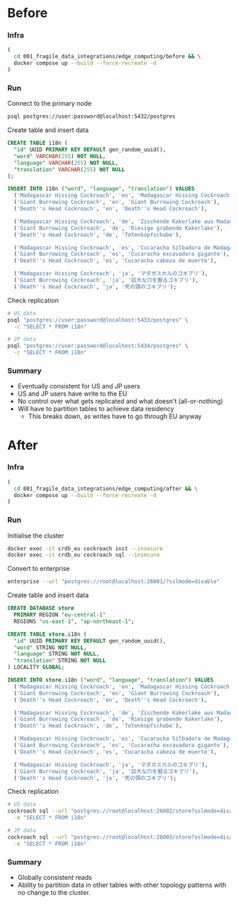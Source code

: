 # Before

### Infra

``` sh
(
  cd 001_fragile_data_integrations/edge_computing/before && \
  docker compose up --build --force-recreate -d
)
```

### Run

Connect to the primary node

``` sh
psql postgres://user:password@localhost:5432/postgres 
```

Create table and insert data

``` sql
CREATE TABLE i18n (
  "id" UUID PRIMARY KEY DEFAULT gen_random_uuid(),
  "word" VARCHAR(255) NOT NULL,
  "language" VARCHAR(255) NOT NULL,
  "translation" VARCHAR(255) NOT NULL
);

INSERT INTO i18n ("word", "language", "translation") VALUES
  ('Madagascar Hissing Cockroach', 'en', 'Madagascar Hissing Cockroach'),
  ('Giant Burrowing Cockroach', 'en', 'Giant Burrowing Cockroach'),
  ('Death''s Head Cockroach', 'en', 'Death''s Head Cockroach'),

  ('Madagascar Hissing Cockroach', 'de', 'Zischende Kakerlake aus Madagaskar'),
  ('Giant Burrowing Cockroach', 'de', 'Riesige grabende Kakerlake'),
  ('Death''s Head Cockroach', 'de', 'Totenkopfschabe'),

  ('Madagascar Hissing Cockroach', 'es', 'Cucaracha Silbadora de Madagascar'),
  ('Giant Burrowing Cockroach', 'es', 'Cucaracha excavadora gigante'),
  ('Death''s Head Cockroach', 'es', 'Cucaracha cabeza de muerte'),

  ('Madagascar Hissing Cockroach', 'ja', 'マダガスカルのゴキブリ'),
  ('Giant Burrowing Cockroach', 'ja', '巨大な穴を掘るゴキブリ'),
  ('Death''s Head Cockroach', 'ja', '死の頭のゴキブリ');
```

Check replication

``` sh
# US data
psql "postgres://user:password@localhost:5433/postgres" \
  -c "SELECT * FROM i18n"

# JP data
psql "postgres://user:password@localhost:5434/postgres" \
  -c "SELECT * FROM i18n"
```

### Summary

* Eventually consistent for US and JP users
* US and JP users have write to the EU
* No control over what gets replicated and what doesn't (all-or-nothing)
* Will have to partition tables to achieve data residency
  * This breaks down, as writes have to go through EU anyway

# After

### Infra

``` sh
(
  cd 001_fragile_data_integrations/edge_computing/after && \
  docker compose up --build --force-recreate -d
)
```

### Run

Initialise the cluster

``` sh
docker exec -it crdb_eu cockroach init --insecure
docker exec -it crdb_eu cockroach sql --insecure 
```

Convert to enterprise

``` sh
enterprise --url "postgres://root@localhost:26001/?sslmode=disable"
```

Create table and insert data

``` sql
CREATE DATABASE store
  PRIMARY REGION "eu-central-1"
  REGIONS "us-east-1", "ap-northeast-1";

CREATE TABLE store.i18n (
  "id" UUID PRIMARY KEY DEFAULT gen_random_uuid(),
  "word" STRING NOT NULL,
  "language" STRING NOT NULL,
  "translation" STRING NOT NULL
) LOCALITY GLOBAL;

INSERT INTO store.i18n ("word", "language", "translation") VALUES
  ('Madagascar Hissing Cockroach', 'en', 'Madagascar Hissing Cockroach'),
  ('Giant Burrowing Cockroach', 'en', 'Giant Burrowing Cockroach'),
  ('Death''s Head Cockroach', 'en', 'Death''s Head Cockroach'),

  ('Madagascar Hissing Cockroach', 'de', 'Zischende Kakerlake aus Madagaskar'),
  ('Giant Burrowing Cockroach', 'de', 'Riesige grabende Kakerlake'),
  ('Death''s Head Cockroach', 'de', 'Totenkopfschabe'),

  ('Madagascar Hissing Cockroach', 'es', 'Cucaracha Silbadora de Madagascar'),
  ('Giant Burrowing Cockroach', 'es', 'Cucaracha excavadora gigante'),
  ('Death''s Head Cockroach', 'es', 'Cucaracha cabeza de muerte'),

  ('Madagascar Hissing Cockroach', 'ja', 'マダガスカルのゴキブリ'),
  ('Giant Burrowing Cockroach', 'ja', '巨大な穴を掘るゴキブリ'),
  ('Death''s Head Cockroach', 'ja', '死の頭のゴキブリ');
```

Check replication

``` sh
# US data
cockroach sql --url "postgres://root@localhost:26002/store?sslmode=disable" \
  -e "SELECT * FROM i18n"

# JP data
cockroach sql --url "postgres://root@localhost:26003/store?sslmode=disable" \
  -e "SELECT * FROM i18n"
```

### Summary

* Globally consistent reads
* Ability to partition data in other tables with other topology patterns with no change to the cluster.